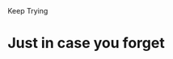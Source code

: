 <!DOCTYPE html>
<html>
<head>
Keep Trying
</head>
<body>
<h1>
Just in case you forget
</h1>
<p>
</p>
</body>
</html>
